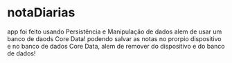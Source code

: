 # notaDiarias 

app foi feito usando Persistência e Manipulação de dados alem de usar um banco de daods Core Data! 
podendo salvar as notas no prorpio dispositivo e no banco de dados Core Data, alem de remover do dispositivo e do banco de dados!
